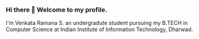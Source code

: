 ### Hi there 👋 Welcome to my profile.  
I'm Venkata Ramana S. an undergradute student pursuing my B.TECH in Computer Science at Indian Institute of Information Technology, Dharwad.

<!--
**VenkySVR/VenkySVR** is a ✨ _special_ ✨ repository because its `README.md` (this file) appears on your GitHub profile.

Here are some ideas to get you started:

- 🔭 I’m currently working on a Hindi ASR.
- 🌱 I’m currently learning DevOps, WebSockets.
- 👯 I’m looking to collaborate on ML, Deeplearnig projects.
- 🤔 I’m looking for help on ASR with wave2vec, gRPC, socket.io.
- 💬 Ask me about Web development, MVC architecture, Node.js, MongoDB, ML scikit-learn, XGBoost., MVC architecture, Node.js, MongoDB,
- 📫 How to reach me: Venky.s.vr13@gmail.com
- 😄 Pronouns: ...
- ⚡ Fun fact: ...
-->

